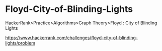 
# Floyd-City-of-Blinding-Lights

HackerRank>Practice>Algorithms>Graph Theory>Floyd : City of Blinding Lights

https://www.hackerrank.com/challenges/floyd-city-of-blinding-lights/problem
